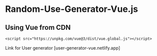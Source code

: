 # Random-Use-Generator-Vue.js
## Using Vue from CDN
```
<script src="https://unpkg.com/vue@3/dist/vue.global.js"></script>

```
Link for User generator [user-generator-vue.netlify.app]
